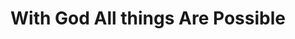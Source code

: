 ---
title: "With God All things Are Possible"
url: /ganta/with-god-all-things-are-possible/
shop: convenience
---